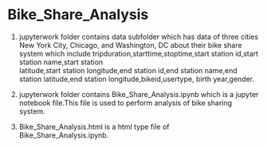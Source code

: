 # Bike_Share_Analysis

1. jupyterwork folder contains data subfolder which has data of three cities New York City, Chicago, and Washington, DC about
      their bike share system which include tripduration,starttime,stoptime,start station id,start station name,start station                   
      latitude,start station longitude,end station id,end station name,end station latitude,end station longitude,bikeid,usertype,
      birth year,gender.
      
2. jupyterwork folder contains Bike_Share_Analysis.ipynb which is a jupyter notebook file.This file is used to perform analysis of
      bike sharing system.
      
3. Bike_Share_Analysis.html is a html type file of Bike_Share_Analysis.ipynb.      



